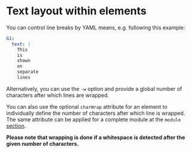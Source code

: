 # Text layout within elements

You can control line breaks by YAML means, e.g. following this example:

```yaml
G1:
  text: |
    This
    is
    shown
    on
    separate
    lines
```

Alternatively, you can use the `-w` option and provide a global number of characters after which lines are wrapped.

You can also use the optional `charWrap` attribute for an element to individually define the number of characters after which line is wrapped. The same attribute can be applied for a complete module at the `module` [section](./ext_mod_info.md).

**Please note that wrapping is done if a whitespace is detected after the given number of characters.**
